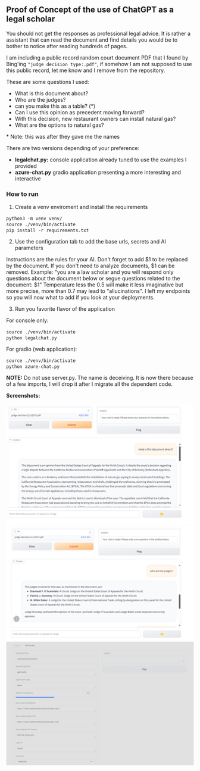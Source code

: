 ## Proof of Concept of the use of ChatGPT as a legal scholar ##

You should not get the responses as professional legal advice. It is rather a assistant that can read the document and find details you would be to bother to notice after reading hundreds of pages.

I am including a public record random court document PDF that I found by Bing'ing ```"judge decision type:.pdf"```, if somehow I am not supposed to use this public record, let me know and I remove from the repository.


These are some questions I used:

- What is this document about?
- Who are the judges?
- can you make this as a table? (*)
- Can I use this opinion as precedent moving forward?
- With this decision, new restaurant owners can install natural gas?
- What are the options to natural gas?

\*  Note: this was after they gave me the names

There are two versions depending of your preference:

- **legalchat.py:** console application already tuned to use the examples I provided
- **azure-chat.py** gradio application presenting a more interesting and interactive 

### How to run ###

1. Create a venv enviroment and install the requirements
```
python3 -m venv venv/
source ./venv/bin/activate
pip install -r requirements.txt
```

2. Use the configuration tab to add the base urls, secrets and AI parameters

Instructions are the rules for your AI. Don't forget to add $1 to be replaced by the document. If you don't need to analyze documents, $1 can be removed. Example: "you are a law scholar and you will respond only questions about the document below or segue questions related to the document: $1"
Temperature less the 0.5 will make it less imaginative but more precise, more than 0.7 may lead to "allucinations". I left my endpoints so you will now what to add if you look at your deployments.

3. Run you favorite flavor of the application

For console only:
```
source ./venv/bin/activate
python legalchat.py
```

For gradio (web application):
```
source ./venv/bin/activate
python azure-chat.py
```
**NOTE:** Do not use server.py. The name is deceiving. It is now there because of a few imports, I will drop it after I migrate all the dependent code.

**Screenshots:**

![Image 1](./Screenshot1.png)
![Image 2](./Screenshot2.png)
![Image 3](./settings.png)

